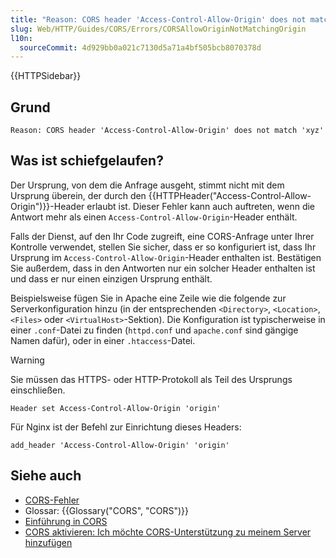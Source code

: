 ```yaml
---
title: "Reason: CORS header 'Access-Control-Allow-Origin' does not match 'xyz'"
slug: Web/HTTP/Guides/CORS/Errors/CORSAllowOriginNotMatchingOrigin
l10n:
  sourceCommit: 4d929bb0a021c7130d5a71a4bf505bcb8070378d
---
```


{{HTTPSidebar}}

## Grund

```plain
Reason: CORS header 'Access-Control-Allow-Origin' does not match 'xyz'
```

## Was ist schiefgelaufen?

Der Ursprung, von dem die Anfrage ausgeht, stimmt nicht mit dem Ursprung überein, der durch den {{HTTPHeader("Access-Control-Allow-Origin")}}-Header erlaubt ist. Dieser Fehler kann auch auftreten, wenn die Antwort mehr als einen `Access-Control-Allow-Origin`-Header enthält.

Falls der Dienst, auf den Ihr Code zugreift, eine CORS-Anfrage unter Ihrer Kontrolle verwendet, stellen Sie sicher, dass er so konfiguriert ist, dass Ihr Ursprung im `Access-Control-Allow-Origin`-Header enthalten ist. Bestätigen Sie außerdem, dass in den Antworten nur ein solcher Header enthalten ist und dass er nur einen einzigen Ursprung enthält.

Beispielsweise fügen Sie in Apache eine Zeile wie die folgende zur Serverkonfiguration hinzu (in der entsprechenden `<Directory>`, `<Location>`, `<Files>` oder `<VirtualHost>`-Sektion). Die Konfiguration ist typischerweise in einer `.conf`-Datei zu finden (`httpd.conf` und `apache.conf` sind gängige Namen dafür), oder in einer `.htaccess`-Datei.

> [!WARNING]
> Sie müssen das HTTPS- oder HTTP-Protokoll als Teil des Ursprungs einschließen.

```apacheconf
Header set Access-Control-Allow-Origin 'origin'
```

Für Nginx ist der Befehl zur Einrichtung dieses Headers:

```nginx
add_header 'Access-Control-Allow-Origin' 'origin'
```

## Siehe auch

- [CORS-Fehler](/de/docs/Web/HTTP/Guides/CORS/Errors)
- Glossar: {{Glossary("CORS", "CORS")}}
- [Einführung in CORS](/de/docs/Web/HTTP/Guides/CORS)
- [CORS aktivieren: Ich möchte CORS-Unterstützung zu meinem Server hinzufügen](https://enable-cors.org/server.html)
